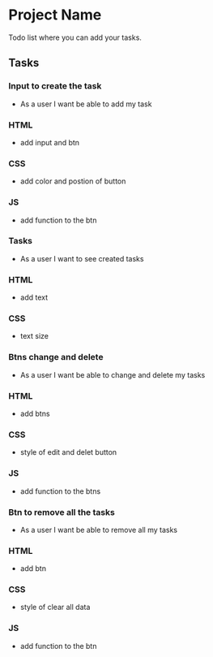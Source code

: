 # Project Name

Todo list where you can add your tasks.

## Tasks

### Input to create the task

- As a user I want be able to add my task

### HTML

- add input and btn

### CSS

- add color and postion of button

### JS

- add function to the btn

### Tasks

- As a user I want to see created tasks

### HTML

- add text

### CSS

- text size

### Btns change and delete

- As a user I want be able to change and delete my tasks

### HTML

- add btns

### CSS

- style of edit and delet button

### JS

- add function to the btns

### Btn to remove all the tasks

- As a user I want be able to remove all my tasks

### HTML

- add btn

### CSS

- style of clear all data 

### JS

- add function to the btn